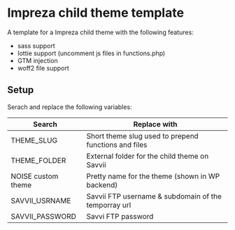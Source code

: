 # Impreza child theme template
A template for a Impreza child theme with the following features:
- sass support
- lottie support (uncomment js files in functions.php)
- GTM injection
- woff2 file support

## Setup

Serach and replace the following variables:

Search | Replace with
---- | ----
THEME_SLUG | Short theme slug used to prepend functions and files
THEME_FOLDER | External folder for the child theme on Savvii
NOISE custom theme | Pretty name for the theme (shown in WP backend)
SAVVII_USRNAME | Savvii FTP username & subdomain of the temporray url
SAVVII_PASSWORD | Savvi FTP password